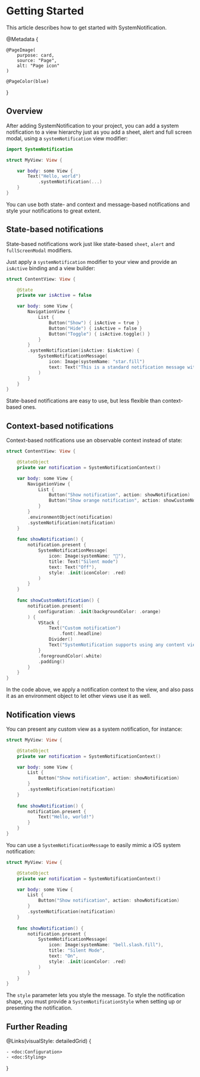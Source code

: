 # Getting Started

This article describes how to get started with SystemNotification.

@Metadata {
    
    @PageImage(
        purpose: card,
        source: "Page",
        alt: "Page icon"
    )
    
    @PageColor(blue)
}



## Overview

After adding SystemNotification to your project, you can add a system notification to a view hierarchy just as you add a sheet, alert and full screen modal, using a `systemNotification` view modifier:

```swift
import SystemNotification

struct MyView: View {

    var body: some View {
        Text("Hello, world")
            .systemNotification(...)
    }
}
```

You can use both state- and context and message-based notifications and style your notifications to great extent.



## State-based notifications

State-based notifications work just like state-based `sheet`, `alert` and `fullScreenModal` modifiers.

Just apply a `systemNotification` modifier to your view and provide an `isActive` binding and a view builder:

```swift
struct ContentView: View {

    @State 
    private var isActive = false

    var body: some View {
        NavigationView {
            List {
                Button("Show") { isActive = true }
                Button("Hide") { isActive = false }
                Button("Toggle") { isActive.toggle() }
            }
        }
        .systemNotification(isActive: $isActive) {
            SystemNotificationMessage(
                icon: Image(systemName: "star.fill")
                text: Text("This is a standard notification message with just the small text and a star icon")
            )
        }
    }
}
```

State-based notifications are easy to use, but less flexible than context-based ones.



## Context-based notifications

Context-based notifications use an observable context instead of state:

```swift
struct ContentView: View {

    @StateObject 
    private var notification = SystemNotificationContext()

    var body: some View {
        NavigationView {
            List {
                Button("Show notification", action: showNotification)
                Button("Show orange notification", action: showCustomNotification)
            }
        }
        .environmentObject(notification)
        .systemNotification(notification)
    }
    
    func showNotification() {
        notification.present {
            SystemNotificationMessage(
                icon: Image(systemName: "􀋚"),
                title: Text("Silent mode")
                text: Text("Off"),
                style: .init(iconColor: .red)
            )
        }
    }
    
    func showCustomNotification() {
        notification.present(
            configuration: .init(backgroundColor: .orange)
        ) {
            VStack {
                Text("Custom notification")
                    .font(.headline)
                Divider()
                Text("SystemNotification supports using any content views you like.")
            }
            .foregroundColor(.white)
            .padding()
        }
    }
}
```

In the code above, we apply a notification context to the view, and also pass it as an environment object to let other views use it as well. 



## Notification views

You can present any custom view as a system notification, for instance:

```swift
struct MyView: View {

    @StateObject 
    private var notification = SystemNotificationContext()

    var body: some View {
        List {
            Button("Show notification", action: showNotification)
        }
        .systemNotification(notification)
    }
    
    func showNotification() {
        notification.present {
            Text("Hello, world!")
        }
    }
}
```

You can use a ``SystemNotificationMessage`` to easily mimic a iOS system notification:

```swift
struct MyView: View {

    @StateObject 
    private var notification = SystemNotificationContext()

    var body: some View {
        List {
            Button("Show notification", action: showNotification)
        }
        .systemNotification(notification)
    }
    
    func showNotification() {
        notification.present {
            SystemNotificationMessage(
                icon: Image(systemName: "bell.slash.fill"),
                title: "Silent Mode",
                text: "On",
                style: .init(iconColor: .red)
            )
        }
    }
}
```

The `style` parameter lets you style the message.  To style the notification shape, you must provide a ``SystemNotificationStyle`` when setting up or presenting the notification.



## Further Reading

@Links(visualStyle: detailedGrid) {
    
    - <doc:Configuration>
    - <doc:Styling>
}
